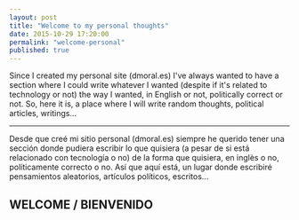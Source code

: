 ```yaml
---
layout: post
title: "Welcome to my personal thoughts"
date: 2015-10-29 17:20:00
permalink: "welcome-personal"
published: true
---
```


<p>Since I created my personal site (dmoral.es) I've always wanted to have a section where I could write whatever I wanted (despite if it's related to technology or not) the way I wanted, in English or not, politically correct or not. So, here it is, a place where I will write random thoughts, political articles, writings...</p>
<hr>
<p>Desde que creé mi sitio personal (dmoral.es) siempre he querido tener una sección donde pudiera escribir lo que quisiera (a pesar de si está relacionado con tecnología o no) de la forma que quisiera, en inglès o no, políticamente correcto o no. Así que aquí está, un lugar donde escribiré pensamientos aleatorios, artículos políticos, escritos...</p>
<div class="center">
	<h2><i class="fa fa-child"></i> WELCOME / BIENVENIDO <i class="fa fa-child"></i></h2>
</div>



